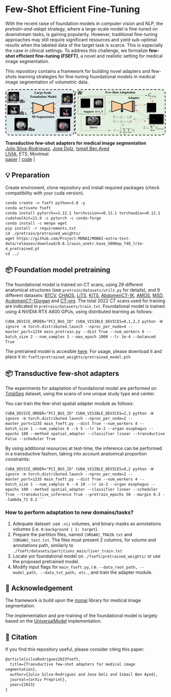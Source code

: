 # Few-Shot Efficient Fine-Tuning

With the recent raise of foundation models in computer vision and NLP, the *pretrain-and-adapt* strategy, where a large-scale model is fine-tuned on downstream tasks, is gaining popularity.
However, traditional fine-tuning approaches may still require significant resources and yield sub-optimal results when the labeled data of the target task is scarce.
This is especially the case in clinical settings. To address this challenge, we formalize **few-shot efficient fine-tuning (FSEFT)**, a novel and realistic setting for medical image segmentation.

This repository contains a framework for building novel adapters and few-shots learning strategies for fine-tuning foundational models in medical image segmentation of volumetric data.

<img src="./documents/overview.png" width = "750" alt="" align=center /> <br/>

<b>Transductive few-shot adapters for medical image segmentation</b> <br/>
[Julio Silva-Rodriguez](https://scholar.google.es/citations?user=1UMYgHMAAAAJ&hl), [Jose Dolz](https://scholar.google.es/citations?user=yHQIFFMAAAAJ&hl),
[Ismail Ben Ayed](https://scholar.google.es/citations?user=29vyUccAAAAJ&hl) <br/>
[LIVIA](https://liviamtl.ca/), ETS, Montreal <br/>
[paper]() | [code](https://github.com/jusiro/fewshot-finetuning) |

## 💡 Preparation
Create enviroment, clone repository and install required packages (check compatibility with your cuda version).

```
conda create -n fseft python=3.8 -y
conda activate fseft
conda install pytorch==1.12.1 torchvision==0.13.1 torchaudio==0.12.1 cudatoolkit=11.6 -c pytorch -c conda-forge
conda install -c menpo wget
pip install -r requirements.txt
cd ./pretrain/pretrained_weights/
wget https://github.com/Project-MONAI/MONAI-extra-test-data/releases/download/0.8.1/swin_unetr.base_5000ep_f48_lr2e-4_pretrained.pt
cd ../
```

## 📦 Foundation model pretraining

The foundational model is trained on CT scans, using 29 different anatomical structures (see `pretrain/datasets/utils.py` for details), and 9 different datasets:
[BTCV](https://www.synapse.org/#!Synapse:syn3193805/wiki/217789),
[CHAOS](https://chaos.grand-challenge.org/Combined_Healthy_Abdominal_Organ_Segmentation/),
[LiTS](https://competitions.codalab.org/competitions/17094#learn_the_details),
[KiTS](https://kits21.kits-challenge.org/participate#download-block),
[AbdomenCT-1K](https://github.com/JunMa11/AbdomenCT-1K),
[AMOS](https://amos22.grand-challenge.org),
[MSD](https://drive.google.com/drive/folders/1HqEgzS8BV2c7xYNrZdEAnrHk7osJJ--2),
[AcdomenCT-12organ](https://github.com/JunMa11/AbdomenCT-1K) 
and [CT-org](https://wiki.cancerimagingarchive.net/pages/viewpage.action?pageId=61080890).
The total 2022 CT scans used for training are indicated in `pretrain/datasets/train.txt`. Foundational model is trained using 4 NVIDIA RTX A600 GPUs, using distributed learning as follows:

```
CUDA_DEVICE_ORDER="PCI_BUS_ID" CUDA_VISIBLE_DEVICES=0,1,2,3 python -W ignore -m torch.distributed.launch --nproc_per_node=4 --master_port=1234 main_pretrain.py --dist True --num_workers 6 --batch_size 2 --num_samples 3 --max_epoch 1000 --lr 1e-4 --balanced True
```

The pretrained model is accesible [here](https://drive.google.com/file/d/18yLNxmWGnVifQNeYYwyyu56Cg4tWV9aW/view?usp=sharing). For usage, please download it and place it in: `fseft/pretrained_weights/pretrained_model.pth`

## 📦 Transductive few-shot adapters

The experiments for adaptation of foundational model are performed on [TotalSeg](https://zenodo.org/record/6802614#.ZBDA3dLMKV4) dataset, using the scans of one unique study type and center. 

You can train the few-shot spatial adapter module as follows:

```
CUDA_DEVICE_ORDER="PCI_BUS_ID" CUDA_VISIBLE_DEVICES=2,3 python -W ignore -m torch.distributed.launch --nproc_per_node=2 --master_port=1235 main_fseft.py --dist True --num_workers 4 --batch_size 1 --num_samples 6 --k 5 --lr 1e-2 --organ esophagus --epochs 100 --method spatial_adapter --classifier linear --transductive False --scheduler True
```

By using additional resources at test-time, the inference can be performed in a transductive fashion, taking into account anatomical proportion constraints:

```
CUDA_DEVICE_ORDER="PCI_BUS_ID" CUDA_VISIBLE_DEVICES=0,2 python -W ignore -m torch.distributed.launch --nproc_per_node=2 --master_port=1235 main_fseft.py --dist True --num_workers 4 --batch_size 1 --num_samples 6 --k 10 --lr 1e-2 --organ esophagus --epochs 100 --method spatial_adapter --classifier linear --scheduler True --transductive_inference True --pretrain_epochs 50 --margin 0.3 --lambda_TI 0.1```
```

### **How to perform adaptation to new domains/tasks?**

1. Adequate dataset: use `.nii` volumes, and binary masks as annotations volumes (i.e. `0:background | 1: target`).  
2. Prepare the partition files, named `[ORGAN]_TRAIN.txt` and `[ORGAN]_test.txt`. The files must present 2 columns, for volume and annotations path, similarly to `./fseft/datasets/partitions_main/liver_train.txt`
3. Locate yor foundational model on `./fseft/pretrained_weights/` or use the proposed pretrained model.
4. Modify input flags for `main_fseft.py`, i.e. `--data_root_path, --model_path, --data_txt_path, etc.`,  and train the adapter module.

## 🙏 Acknowledgement

The framework is build upon the [monai](https://github.com/Project-MONAI/MONAI) library for medical image segmentation.

The implementation and pre-training of the foundational model is largely based on the [UniversalModel](https://github.com/ljwztc/CLIP-Driven-Universal-Model) implementation.


## 📝 Citation

If you find this repository useful, please consider citing this paper:
```
@article{silvaRodriguez2023fseft,
  title={Transductive few-shot adapters for medical image segmentation},
  author={Julio Silva-Rodriguez and Jose Dolz and Ismail Ben Ayed},
  journal={arXiv Preprint},
  year={2023}
}
```
